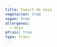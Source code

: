 ```yaml
---
title: Yaourt de soja
vegetarien: true
vegan: true
allergenes:
  - Soja
pFrais: true
type: frais
---
```


